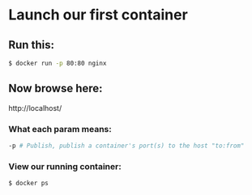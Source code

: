 # Launch our first container

## Run this:
```sh
$ docker run -p 80:80 nginx
```

## Now browse here:
http://localhost/


### What each param means:
```sh
-p # Publish, publish a container's port(s) to the host "to:from"
```

### View our running container:
```sh
$ docker ps
```